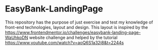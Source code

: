 # EasyBank-LandingPage
This repository has the purpose of just exercise and test my knowledge of front-end technologies, layout and design.
This layout is inspired by the https://www.frontendmentor.io/challenges/easybank-landing-page-WaUhkoDN website challenge and helped by the tutorial https://www.youtube.com/watch?v=aoQ6S1a32j8&t=2244s
